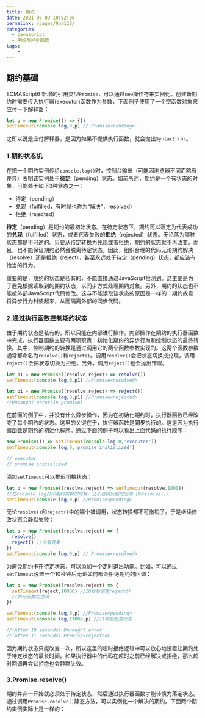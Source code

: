 ```yaml
---
title: 期约
date: 2021-06-09 10:52:06
permalink: /pages/9ba128/
categories:
  - javascript
  - 期约与异步函数
tags:
    -
---
```

## 期约基础
ECMAScript6 新增的引用类型`Promise`，可以通过`new`操作符来实例化。创建新期约时需要传入执行器(executor)函数作为参数，下面例子使用了一个空函数对象来应付一下解释器：
```js
let p = new Promise(() => {})
setTimeout(console.log,0,p) // Promise<pending>
```
之所以说是应付解释器，是因为如果不提供执行函数，就会抛出`SyntaxError`。

### 1.期约状态机
在把一个期约实例传给`console.log()`时，控制台输出（可能因浏览器不同而略有差异）表明该实例处于**待定**（pending）状态。如前所述，期约是一个有状态的对象，可能处于如下3种状态之一：
- 待定（pending）
- 兑现（fulfilled，有时候也称为“解决”，resolved）
- 拒绝（rejected）

**待定**（pending）是期约的最初始状态。在待定状态下，期约可以落定为代表成功的**兑现**（fulfilled）状态，或者代表失败的**拒绝**（rejected）状态。无论落为哪种状态都是不可逆的。只要从待定转换为兑现或者拒绝，期约的状态就不再改变。而且，也不能保证期约必然会脱离待定状态。因此，组织合理的代码无论期约解决（resolve）还是拒绝（reject），甚至永远处于待定（pending）状态，都应该有恰当的行为。

重要的是，期约的状态是私有的，不能直接通过JavaScript检测到。这主要是为了避免根据读取到的期约状态，以同步方式处理期约对象。另外，期约的状态也不能被外部JavaScript代码修改。这与不能读取该状态的原因是一样的：期约故意将异步行为封装起来，从而隔离外部的同步代码。

### 2.通过执行函数控制期约状态
由于期约状态是私有的，所以只能在内部进行操作。内部操作在期约的执行器函数中完成。执行器函数主要有两项职责：初始化期约的异步行为和控制状态的最终转换。其中，控制期约的转换是通过调用它的两个函数参数实现的。这两个函数参数通常都命名为`resolve()`和`reject()`。调用`resolve()`会把状态切换成兑现，调用`reject()`会把状态切换为拒绝。另外，调用`reject()`也会抛出错误。

```js
let p1 = new Promise((resolve,reject) => resolve())
setTimeout(console.log,0,p1) //Promise<resolved>

let p1 = new Promise((resolve,reject) => reject())
setTimeout(console.log,0,p1) //Promise<rejected>
//Uncaught error(in promise)
```

在前面的例子中，并没有什么异步操作，因为在初始化期约时，执行器函数已经改变了每个期约的状态。这里的关键在于，执行器函数是**同步**执行的。这是因为执行器函数是期约的初始化程序。通过下面的例子可以看出上面代码的执行顺序：
```js
new Promise(() => setTimeout(console.log,0,'executor'))
setTimeout(console.log,0,'promise initialized')

// executor
// promise initialized
```
添加`setTimeout`可以推迟切换状态：
```js
let p = new Promise((resolve,reject) => setTimeout(resolve,1000))
//在console.log打印期约实例的时候，还不会执行超时回调（即resolve()）
setTimeout(console.log,0,p) //Promise<pending>
```
无论`resolve()`和`reject()`中的哪个被调用，状态转换都不可撤销了。于是继续修改状态会静默失败：
```js
let p = new Promise((resolve,reject) => {
  resolve()
  reject() //没有效果
})
setTimeout(console.log,0,p) // Promise<resolved>
```
为避免期约卡在待定状态，可以添加一个定时退出功能。比如，可以通过`setTimeout`设置一个10秒钟后无论如何都会拒绝期约的回调：
```js
let p = new Promise((resolve,reject) => {
  setTimeout(reject,10000) //10秒后调用reject()
  //执行函数的逻辑
})

setTimeout(console.log,0,p) //Promise<pending>
setTimeout(console.log,11000,p) //11秒后检查状态

//(After 10 seconds) Uncaught error
//(After 11 seconds) Promise<rejected>
```
因为期约状态只能改变一次，所以这里的超时拒绝逻辑中可以放心地设置让期约处于待定状态的最长时间。如果执行器中的代码在超时之前已经解决或拒绝，那么超时回调再尝试拒绝也会静默失效。

### 3.Promise.resolve()
期约并非一开始就必须处于待定状态，然后通过执行器函数才能转换为落定状态。通过调用`Promise.resolve()`静态方法，可以实例化一个解决的期约。下面两个期约实例实际上是一样的：


<script>
let p = new Promise((resolve,reject) => {
  resolve()
  reject() //没有效果
})
setTimeout(console.log,0,p) // Promise<resolved>
</script>